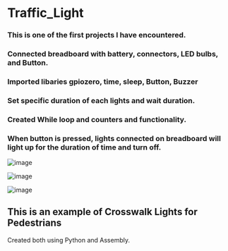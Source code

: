# Traffic_Light

### This is one of the first projects I have encountered.

### Connected breadboard with battery, connectors, LED bulbs, and Button.

### Imported libaries gpiozero, time, sleep, Button, Buzzer

### Set specific duration of each lights and wait duration. 

### Created While loop and counters and functionality.

### When button is pressed, lights connected on breadboard will light up for the duration of time and turn off.

![image](https://user-images.githubusercontent.com/36967168/188297329-7e3a17fa-a129-4814-a5f5-27918fa77344.png)

![image](https://user-images.githubusercontent.com/36967168/188297397-45b9a333-208d-4570-9c69-5f26cea3a279.png)

![image](https://user-images.githubusercontent.com/36967168/188297404-f54ecde2-c137-4bf5-a05a-dc4ae16136af.png)

## This is an example of Crosswalk Lights for Pedestrians

Created both using Python and Assembly.
